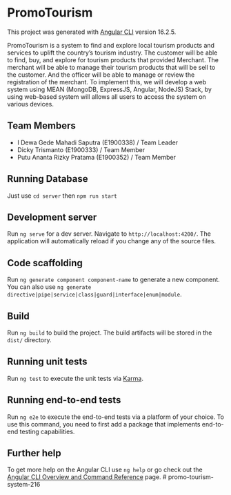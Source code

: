 # PromoTourism

This project was generated with [Angular CLI](https://github.com/angular/angular-cli) version 16.2.5.

PromoTourism is a system to find and explore local tourism products and services to uplift the country’s tourism industry. The customer will be able to find, buy, and explore for tourism products that provided Merchant. The merchant will be able to manage their tourism products that will be sell to the customer. And the officer will be able to manage or review the registration of the merchant. To implement this, we will develop a web system using MEAN (MongoDB, ExpressJS, Angular, NodeJS) Stack, by using web-based system will allows all users to access the system on various devices.

## Team Members

- I Dewa Gede Mahadi Saputra (E1900338) / Team Leader
- Dicky Trismanto (E1900333) / Team Member
- Putu Ananta Rizky Pratama (E1900352) / Team Member

## Running Database

Just use `cd server` then `npm run start`

## Development server

Run `ng serve` for a dev server. Navigate to `http://localhost:4200/`. The application will automatically reload if you change any of the source files.

## Code scaffolding

Run `ng generate component component-name` to generate a new component. You can also use `ng generate directive|pipe|service|class|guard|interface|enum|module`.

## Build

Run `ng build` to build the project. The build artifacts will be stored in the `dist/` directory.

## Running unit tests

Run `ng test` to execute the unit tests via [Karma](https://karma-runner.github.io).

## Running end-to-end tests

Run `ng e2e` to execute the end-to-end tests via a platform of your choice. To use this command, you need to first add a package that implements end-to-end testing capabilities.

## Further help

To get more help on the Angular CLI use `ng help` or go check out the [Angular CLI Overview and Command Reference](https://angular.io/cli) page.
#   p r o m o - t o u r i s m - s y s t e m - 2 1 6  
 